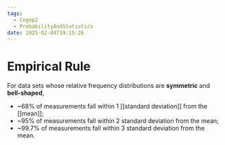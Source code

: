 ```yaml
---
tags:
  - Cegep2
  - ProbabilityAndStatistics
date: 2025-02-04T19:15:26
---
```


# Empirical Rule

For data sets whose relative frequency distributions are **symmetric** and **bell-shaped**,

- ~68% of measurements fall within 1 [[standard deviation]] from the [[mean]];
- ~95% of measurements fall within 2 standard deviation from the mean;
- ~99.7% of measurements fall within 3 standard deviation from the mean.